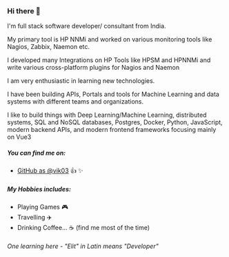### Hi there 👋

<!--
**vik03/vik03** is a ✨ _special_ ✨ repository because its `README.md` (this file) appears on your GitHub profile.

Here are some ideas to get you started:

- 🔭 I’m currently working on ...
- 🌱 I’m currently learning ...
- 👯 I’m looking to collaborate on ...
- 🤔 I’m looking for help with ...
- 💬 Ask me about ...
- 📫 How to reach me: ...
- 😄 Pronouns: ...
- ⚡ Fun fact: ...
-->

I'm full stack software developer/ consultant from India.

My primary tool is HP NNMi and worked on various monitoring tools like Nagios, Zabbix, Naemon etc.

I developed many Integrations on HP Tools like HPSM and HPNNMi and write various cross-platform plugins for Nagios and Naemon

I am very enthusiastic in learning new technologies.

I have been building APIs, Portals and tools for Machine Learning and data systems with different teams and organizations.

I like to build things with Deep Learning/Machine Learning, distributed systems, SQL and NoSQL databases, Postgres, Docker, Python, JavaScript, modern backend APIs, and modern frontend frameworks focusing mainly on Vue3

##### You can find me on:

* [GitHub as @vik03](https://github.com/vik03) :+1: :sparkles:
 
##### My Hobbies includes:

* Playing Games :video_game:
* Travelling :airplane:
* Drinking Coffee... :coffee: (find me most of the time)

###### *One learning here - "Elit"  in Latin means "Developer"*
 
